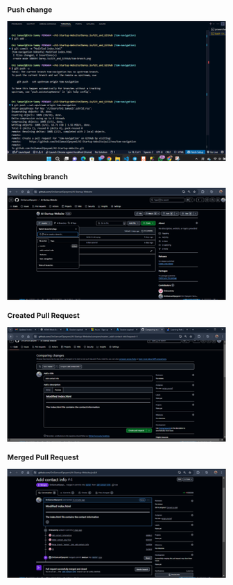 ### Push change

![tom-navigation](./tom-navigate.png)

### Switching branch

![Switch](./Switch.png)

### Created Pull Request

![PR](./PR.png)

### Merged Pull Request

![Merge](./merge.png)

